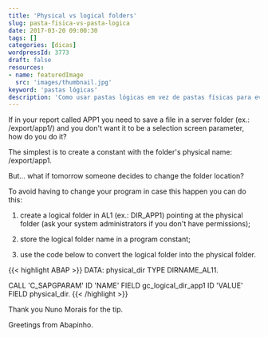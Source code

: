 ```yaml
---
title: 'Physical vs logical folders'
slug: pasta-fisica-vs-pasta-logica
date: 2017-03-20 09:00:30
tags: []
categories: [dicas]
wordpressId: 3773
draft: false
resources:
- name: featuredImage
  src: 'images/thumbnail.jpg'
keyword: 'pastas lógicas'
description: 'Como usar pastas lógicas em vez de pastas físicas para evitar ter de alterar o programa caso um dia alguém decida alterar a localização da pasta.'
---
```

If in your report called APP1 you need to save a file in a server folder (ex.: /export/app1/) and you don't want it to be a selection screen parameter, how do you do it?

<!--more-->

The simplest is to create a constant with the folder's physical name: /export/app1.

But... what if tomorrow someone decides to change the folder location?

To avoid having to change your program in case this happen you can do this:

  1. create a logical folder in AL1 (ex.: DIR_APP1) pointing at the physical folder (ask your system administrators if you don't have permissions);

  2. store the logical folder name in a program constant;

  3. use the code below to convert the logical folder into the physical folder.


{{< highlight ABAP >}}
DATA: physical_dir TYPE DIRNAME_AL11.

CALL 'C_SAPGPARAM' ID 'NAME' FIELD gc_logical_dir_app1
        ID 'VALUE' FIELD physical_dir.
{{< /highlight >}}

Thank you Nuno Morais for the tip.

Greetings from Abapinho.
